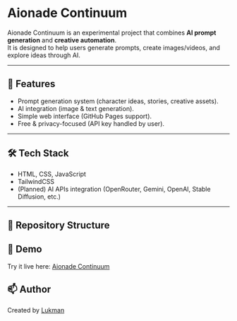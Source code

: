 # Aionade Continuum  

Aionade Continuum is an experimental project that combines **AI prompt generation** and **creative automation**.  
It is designed to help users generate prompts, create images/videos, and explore ideas through AI.  

---

## 🚀 Features  
- Prompt generation system (character ideas, stories, creative assets).  
- AI integration (image & text generation).  
- Simple web interface (GitHub Pages support).  
- Free & privacy-focused (API key handled by user).  

---

## 🛠️ Tech Stack  
- HTML, CSS, JavaScript  
- TailwindCSS  
- (Planned) AI APIs integration (OpenRouter, Gemini, OpenAI, Stable Diffusion, etc.)  

---

## 📂 Repository Structure  
## 🚀 Demo  
Try it live here: [Aionade Continuum](https://lukmansr.github.io/aionade-continuum/)
## 📫 Author  
Created by [Lukman](https://github.com/Lukmansr)

